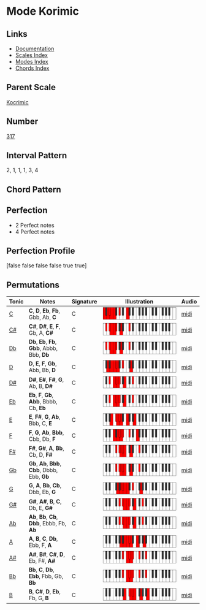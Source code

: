 # Mode Korimic

## Links

- [Documentation](README.md)
- [Scales Index](Scales.md)
- [Modes Index](Modes.md)
- [Chords Index](Chords.md)

## Parent Scale

[Kocrimic](ScaleKocrimic.md)

## Number

[317](https://ianring.com/musictheory/scales/317)

## Interval Pattern

2, 1, 1, 1, 3, 4

## Chord Pattern



## Perfection

- 2 Perfect notes
- 4 Perfect notes

## Perfection Profile

[false false false false true true]

## Permutations

| Tonic | Notes | Signature | Illustration | Audio |
|-------|-------|-----------|--------------|-------|
| [C](ModeCNaturalKorimic.md) | **C**, **D**, **Eb**, **Fb**, Gbb, Ab, **C** | C | ![CNaturalKorimic](ModeCNaturalKorimic.png) | [midi](https://github.com/edipermadi/music/blob/main/docs/ModeCNaturalKorimic.mid?raw=true) |
| [C#](ModeCSharpKorimic.md) | **C#**, **D#**, **E**, **F**, Gb, A, **C#** | C | ![CSharpKorimic](ModeCSharpKorimic.png) | [midi](https://github.com/edipermadi/music/blob/main/docs/ModeCSharpKorimic.mid?raw=true) |
| [Db](ModeDFlatKorimic.md) | **Db**, **Eb**, **Fb**, **Gbb**, Abbb, Bbb, **Db** | C | ![DFlatKorimic](ModeDFlatKorimic.png) | [midi](https://github.com/edipermadi/music/blob/main/docs/ModeDFlatKorimic.mid?raw=true) |
| [D](ModeDNaturalKorimic.md) | **D**, **E**, **F**, **Gb**, Abb, Bb, **D** | C | ![DNaturalKorimic](ModeDNaturalKorimic.png) | [midi](https://github.com/edipermadi/music/blob/main/docs/ModeDNaturalKorimic.mid?raw=true) |
| [D#](ModeDSharpKorimic.md) | **D#**, **E#**, **F#**, **G**, Ab, B, **D#** | C | ![DSharpKorimic](ModeDSharpKorimic.png) | [midi](https://github.com/edipermadi/music/blob/main/docs/ModeDSharpKorimic.mid?raw=true) |
| [Eb](ModeEFlatKorimic.md) | **Eb**, **F**, **Gb**, **Abb**, Bbbb, Cb, **Eb** | C | ![EFlatKorimic](ModeEFlatKorimic.png) | [midi](https://github.com/edipermadi/music/blob/main/docs/ModeEFlatKorimic.mid?raw=true) |
| [E](ModeENaturalKorimic.md) | **E**, **F#**, **G**, **Ab**, Bbb, C, **E** | C | ![ENaturalKorimic](ModeENaturalKorimic.png) | [midi](https://github.com/edipermadi/music/blob/main/docs/ModeENaturalKorimic.mid?raw=true) |
| [F](ModeFNaturalKorimic.md) | **F**, **G**, **Ab**, **Bbb**, Cbb, Db, **F** | C | ![FNaturalKorimic](ModeFNaturalKorimic.png) | [midi](https://github.com/edipermadi/music/blob/main/docs/ModeFNaturalKorimic.mid?raw=true) |
| [F#](ModeFSharpKorimic.md) | **F#**, **G#**, **A**, **Bb**, Cb, D, **F#** | C | ![FSharpKorimic](ModeFSharpKorimic.png) | [midi](https://github.com/edipermadi/music/blob/main/docs/ModeFSharpKorimic.mid?raw=true) |
| [Gb](ModeGFlatKorimic.md) | **Gb**, **Ab**, **Bbb**, **Cbb**, Dbbb, Ebb, **Gb** | C | ![GFlatKorimic](ModeGFlatKorimic.png) | [midi](https://github.com/edipermadi/music/blob/main/docs/ModeGFlatKorimic.mid?raw=true) |
| [G](ModeGNaturalKorimic.md) | **G**, **A**, **Bb**, **Cb**, Dbb, Eb, **G** | C | ![GNaturalKorimic](ModeGNaturalKorimic.png) | [midi](https://github.com/edipermadi/music/blob/main/docs/ModeGNaturalKorimic.mid?raw=true) |
| [G#](ModeGSharpKorimic.md) | **G#**, **A#**, **B**, **C**, Db, E, **G#** | C | ![GSharpKorimic](ModeGSharpKorimic.png) | [midi](https://github.com/edipermadi/music/blob/main/docs/ModeGSharpKorimic.mid?raw=true) |
| [Ab](ModeAFlatKorimic.md) | **Ab**, **Bb**, **Cb**, **Dbb**, Ebbb, Fb, **Ab** | C | ![AFlatKorimic](ModeAFlatKorimic.png) | [midi](https://github.com/edipermadi/music/blob/main/docs/ModeAFlatKorimic.mid?raw=true) |
| [A](ModeANaturalKorimic.md) | **A**, **B**, **C**, **Db**, Ebb, F, **A** | C | ![ANaturalKorimic](ModeANaturalKorimic.png) | [midi](https://github.com/edipermadi/music/blob/main/docs/ModeANaturalKorimic.mid?raw=true) |
| [A#](ModeASharpKorimic.md) | **A#**, **B#**, **C#**, **D**, Eb, F#, **A#** | C | ![ASharpKorimic](ModeASharpKorimic.png) | [midi](https://github.com/edipermadi/music/blob/main/docs/ModeASharpKorimic.mid?raw=true) |
| [Bb](ModeBFlatKorimic.md) | **Bb**, **C**, **Db**, **Ebb**, Fbb, Gb, **Bb** | C | ![BFlatKorimic](ModeBFlatKorimic.png) | [midi](https://github.com/edipermadi/music/blob/main/docs/ModeBFlatKorimic.mid?raw=true) |
| [B](ModeBNaturalKorimic.md) | **B**, **C#**, **D**, **Eb**, Fb, G, **B** | C | ![BNaturalKorimic](ModeBNaturalKorimic.png) | [midi](https://github.com/edipermadi/music/blob/main/docs/ModeBNaturalKorimic.mid?raw=true) |
